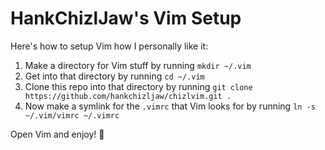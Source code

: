 # HankChizlJaw's Vim Setup

Here's how to setup Vim how I personally like it:

1. Make a directory for Vim stuff by running `mkdir ~/.vim`
2. Get into that directory by running `cd ~/.vim`
3. Clone this repo into that directory by running `git clone https://github.com/hankchizljaw/chizlvim.git .`
4. Now make a symlink for the `.vimrc` that Vim looks for by running `ln -s ~/.vim/vimrc ~/.vimrc`

Open Vim and enjoy! 🚀
